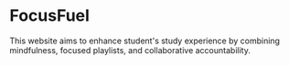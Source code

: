 # FocusFuel
This website aims to enhance student's study experience by combining mindfulness, focused playlists, and collaborative accountability.
